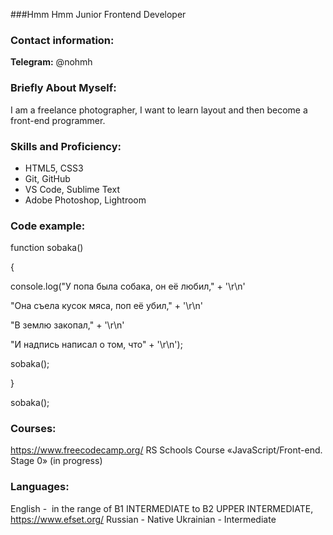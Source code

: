 ###Hmm Hmm
Junior Frontend Developer

### Contact information:

**Telegram:** @nohmh

### Briefly About Myself:

I am a freelance photographer, I want to learn layout and then become a front-end programmer.

### Skills and Proficiency:

-   HTML5, CSS3
-   Git, GitHub
-   VS Code, Sublime Text
-   Adobe Photoshop, Lightroom

### Code example:

function sobaka()

{

console.log("У попа была собака, он её любил," + '\r\n'

"Она съела кусок мяса, поп её убил," + '\r\n'

"В землю закопал," + '\r\n'

"И надпись написал о том, что" + '\r\n');

sobaka();

}

sobaka();

### Courses:
https://www.freecodecamp.org/
RS Schools Course «JavaScript/Front-end. Stage 0» (in progress)

### Languages:
English -  in the range of B1 INTERMEDIATE to B2 UPPER INTERMEDIATE,
https://www.efset.org/
Russian - Native
Ukrainian - Intermediate
